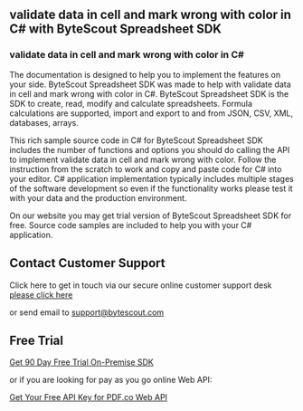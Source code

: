 ## validate data in cell and mark wrong with color in C# with ByteScout Spreadsheet SDK

### validate data in cell and mark wrong with color in C#

The documentation is designed to help you to implement the features on your side. ByteScout Spreadsheet SDK was made to help with validate data in cell and mark wrong with color in C#. ByteScout Spreadsheet SDK is the SDK to create, read, modify and calculate spreadsheets. Formula calculations are supported, import and export to and from JSON, CSV, XML, databases, arrays.

This rich sample source code in C# for ByteScout Spreadsheet SDK includes the number of functions and options you should do calling the API to implement validate data in cell and mark wrong with color. Follow the instruction from the scratch to work and copy and paste code for C# into your editor. C# application implementation typically includes multiple stages of the software development so even if the functionality works please test it with your data and the production environment.

On our website you may get trial version of ByteScout Spreadsheet SDK for free. Source code samples are included to help you with your C# application.

## Contact Customer Support

Click here to get in touch via our secure online customer support desk [please click here](https://bytescout.zendesk.com/hc/en-us/requests/new?subject=ByteScout%20Spreadsheet%20SDK%20Question)

or send email to [support@bytescout.com](mailto:support@bytescout.com?subject=ByteScout%20Spreadsheet%20SDK%20Question) 

## Free Trial

[Get 90 Day Free Trial On-Premise SDK](https://bytescout.com/download/web-installer?utm_source=github-readme)

or if you are looking for pay as you go online Web API:

[Get Your Free API Key for PDF.co Web API](https://pdf.co/documentation/api?utm_source=github-readme)